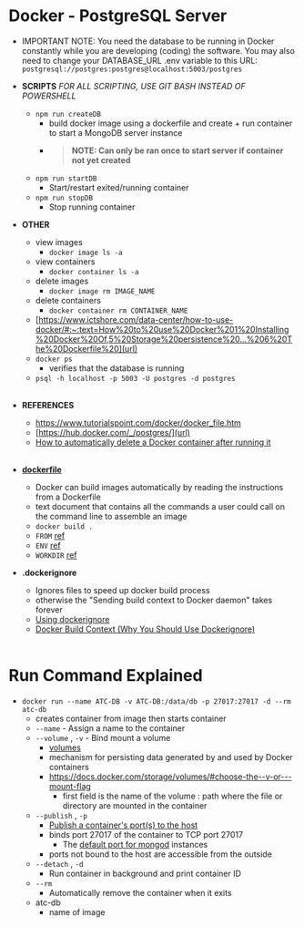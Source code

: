 # Docker - PostgreSQL Server
* IMPORTANT NOTE: You need the database to be running in Docker constantly while you are developing (coding) the software. You may also need to change your DATABASE_URL .env variable to this URL: `postgresql://postgres:postgres@localhost:5003/postgres`
  

* **SCRIPTS**
  *FOR ALL SCRIPTING, USE GIT BASH INSTEAD OF POWERSHELL*
    * `npm run createDB`
        * build docker image using a dockerfile and create + run container to start a MongoDB server instance
        * > **NOTE: Can only be ran once to start server if container not yet created**
    * `npm run startDB`
        * Start/restart exited/running container
    * `npm run stopDB`
        * Stop running container

* **OTHER**
    * view images
        * `docker image ls -a`
    * view containers
        * `docker container ls -a`
    * delete images
        * `docker image rm IMAGE_NAME`
    * delete containers
        * `docker container rm CONTAINER_NAME`
    * [https://www.ictshore.com/data-center/how-to-use-docker/#:~:text=How%20to%20use%20Docker%201%20Installing%20Docker%20Of,5%20Storage%20persistence%20...%206%20The%20Dockerfile%20](url)
    * `docker ps`
        * verifies that the database is running
    * `psql -h localhost -p 5003 -U postgres -d postgres`
<br/><br/>

* **REFERENCES**
    * https://www.tutorialspoint.com/docker/docker_file.htm
    * [https://hub.docker.com/_/postgres/](url)
    * [How to automatically delete a Docker container after running it](https://www.powercms.in/article/how-automatically-delete-docker-container-after-running-it)
<br/><br/>

* [**dockerfile**](https://docs.docker.com/engine/reference/builder/)
    * Docker can build images automatically by reading the instructions from a Dockerfile
    *  text document that contains all the commands a user could call on the command line to assemble an image
    * `docker build .`
    * `FROM` [ref](https://docs.docker.com/engine/reference/builder/#from)
    * `ENV` [ref](https://docs.docker.com/engine/reference/builder/#environment-replacement)
    * `WORKDIR` [ref](https://docs.docker.com/engine/reference/builder/#workdir)

* **.dockerignore**
    * Ignores files to speed up docker build process
    * otherwise the "Sending build context to Docker daemon" takes forever
    * [Using dockerignore](https://www.tutorialspoint.com/using-dockerignore-file)
    * [Docker Build Context (Why You Should Use Dockerignore)](https://www.howtogeek.com/devops/understanding-the-docker-build-context-why-you-should-use-dockerignore/)
<br/><br/>

# Run Command Explained
* `docker run --name ATC-DB -v ATC-DB:/data/db -p 27017:27017 -d --rm atc-db`
    * creates container from image then starts container
    * `--name` - Assign a name to the container
    * `--volume` , `-v` - Bind mount a volume
        * [volumes](https://docs.docker.com/storage/volumes/)
        * mechanism for persisting data generated by and used by Docker containers
        * https://docs.docker.com/storage/volumes/#choose-the--v-or---mount-flag
            * first field is the name of the volume : path where the file or directory are mounted in the container
    * `--publish` , `-p`
        * [Publish a container's port(s) to the host](https://docs.docker.com/engine/reference/commandline/run/#publish-or-expose-port--p---expose)
        * binds port 27017 of the container to TCP port 27017
            * The [default port for mongod](https://www.mongodb.com/docs/manual/reference/default-mongodb-port/) instances
        * ports not bound to the host are accessible from the outside
    * `--detach` , `-d`
        * Run container in background and print container ID
    * `--rm`
        * Automatically remove the container when it exits
    * atc-db
        * name of image
